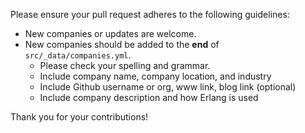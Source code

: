 Please ensure your pull request adheres to the following guidelines:

* New companies or updates are welcome.
* New companies should be added to the __end__ of `src/_data/companies.yml`.
  * Please check your spelling and grammar.
  * Include company name, company location, and industry
  * Include Github username or org, www link, blog link (optional)
  * Include company description and how Erlang is used

Thank you for your contributions!
